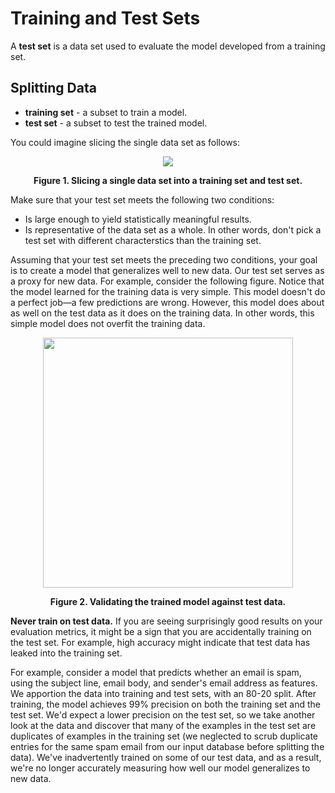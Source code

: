 # Training and Test Sets

A **test set** is a data set used to evaluate the model developed from a training set.

## Splitting Data

* **training set** - a subset to train a model.
* **test set** - a subset to test the trained model.

You could imagine slicing the single data set as follows:

<div align='center'>
  <img src='https://developers.google.com/static/machine-learning/crash-course/images/PartitionTwoSets.svg' />

  <strong>Figure 1. Slicing a single data set into a training set and test set.</strong>
</div>

Make sure that your test set meets the following two conditions:

* Is large enough to yield statistically meaningful results.
* Is representative of the data set as a whole. In other words, don't pick a test set with different characterstics than the training set.

Assuming that your test set meets the preceding two conditions, your goal is to create a model that generalizes well to new data. Our test set serves as a proxy for new data. For example, consider the following figure. Notice that the model learned for the training data is very simple. This model doesn't do a perfect job—a few predictions are wrong. However, this model does about as well on the test data as it does on the training data. In other words, this simple model does not overfit the training data.

<div align='center'>
  <img src='https://developers.google.com/static/machine-learning/crash-course/images/TrainingDataVsTestData.svg' height='400px' />

  <strong>Figure 2. Validating the trained model against test data.</strong>
</div>

**Never train on test data.** If you are seeing surprisingly good results on your evaluation metrics, it might be a sign that you are accidentally training on the test set. For example, high accuracy might indicate that test data has leaked into the training set.

For example, consider a model that predicts whether an email is spam, using the subject line, email body, and sender's email address as features. We apportion the data into training and test sets, with an 80-20 split. After training, the model achieves 99% precision on both the training set and the test set. We'd expect a lower precision on the test set, so we take another look at the data and discover that many of the examples in the test set are duplicates of examples in the training set (we neglected to scrub duplicate entries for the same spam email from our input database before splitting the data). We've inadvertently trained on some of our test data, and as a result, we're no longer accurately measuring how well our model generalizes to new data.


